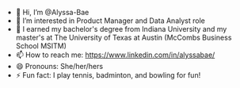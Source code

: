 - 👋 Hi, I’m @Alyssa-Bae
- 👀 I’m interested in Product Manager and Data Analyst role
- 🌱 I earned my bachelor's degree from Indiana University and my master's at The University of Texas at Austin (McCombs Business School MSITM)
- 📫 How to reach me: https://www.linkedin.com/in/alyssabae/
- 😄 Pronouns: She/her/hers
- ⚡ Fun fact: I play tennis, badminton, and bowling for fun!

<!---
Alyssa-Bae/Alyssa-Bae is a ✨ special ✨ repository because its `README.md` (this file) appears on your GitHub profile.
You can click the Preview link to take a look at your changes.
--->
